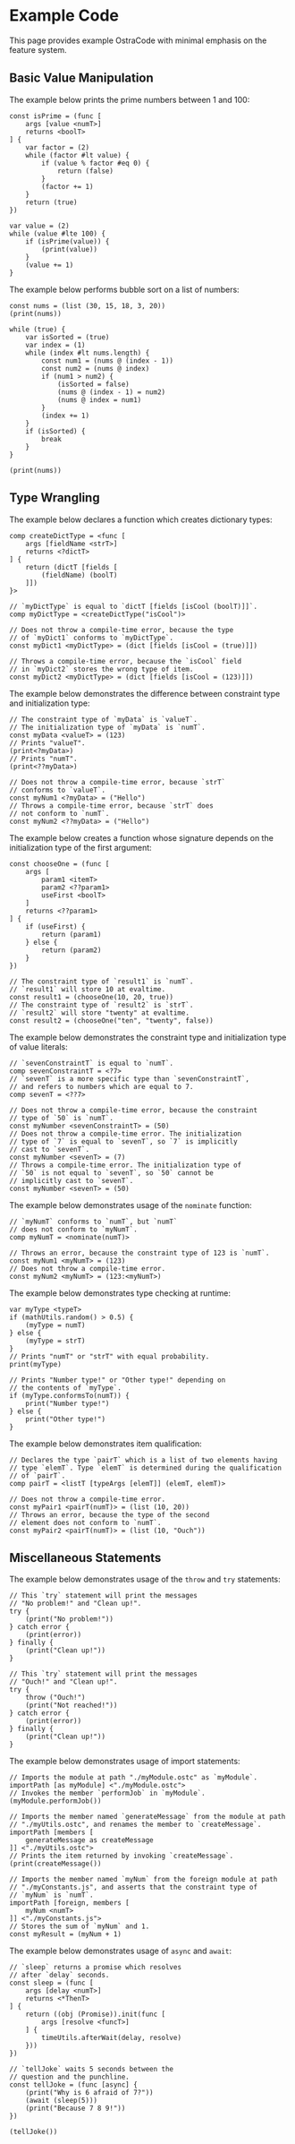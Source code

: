 
# Example Code

This page provides example OstraCode with minimal emphasis on the feature system.

## Basic Value Manipulation

The example below prints the prime numbers between 1 and 100:

```
const isPrime = (func [
    args [value <numT>]
    returns <boolT>
] {
    var factor = (2)
    while (factor #lt value) {
        if (value % factor #eq 0) {
            return (false)
        }
        (factor += 1)
    }
    return (true)
})

var value = (2)
while (value #lte 100) {
    if (isPrime(value)) {
        (print(value))
    }
    (value += 1)
}
```

The example below performs bubble sort on a list of numbers:

```
const nums = (list (30, 15, 18, 3, 20))
(print(nums))

while (true) {
    var isSorted = (true)
    var index = (1)
    while (index #lt nums.length) {
        const num1 = (nums @ (index - 1))
        const num2 = (nums @ index)
        if (num1 > num2) {
            (isSorted = false)
            (nums @ (index - 1) = num2)
            (nums @ index = num1)
        }
        (index += 1)
    }
    if (isSorted) {
        break
    }
}

(print(nums))
```

## Type Wrangling

The example below declares a function which creates dictionary types:

```
comp createDictType = <func [
    args [fieldName <strT>]
    returns <?dictT>
] {
    return (dictT [fields [
        (fieldName) (boolT)
    ]])
}>

// `myDictType` is equal to `dictT [fields [isCool (boolT)]]`.
comp myDictType = <createDictType("isCool")>

// Does not throw a compile-time error, because the type
// of `myDict1` conforms to `myDictType`.
const myDict1 <myDictType> = (dict [fields [isCool = (true)]])

// Throws a compile-time error, because the `isCool` field
// in `myDict2` stores the wrong type of item.
const myDict2 <myDictType> = (dict [fields [isCool = (123)]])
```

The example below demonstrates the difference between constraint type and initialization type:

```
// The constraint type of `myData` is `valueT`.
// The initialization type of `myData` is `numT`.
const myData <valueT> = (123)
// Prints "valueT".
(print<?myData>)
// Prints "numT".
(print<??myData>)

// Does not throw a compile-time error, because `strT`
// conforms to `valueT`.
const myNum1 <?myData> = ("Hello")
// Throws a compile-time error, because `strT` does
// not conform to `numT`.
const myNum2 <??myData> = ("Hello")
```

The example below creates a function whose signature depends on the initialization type of the first argument:

```
const chooseOne = (func [
    args [
        param1 <itemT>
        param2 <??param1>
        useFirst <boolT>
    ]
    returns <??param1>
] {
    if (useFirst) {
        return (param1)
    } else {
        return (param2)
    }
})

// The constraint type of `result1` is `numT`.
// `result1` will store 10 at evaltime.
const result1 = (chooseOne(10, 20, true))
// The constraint type of `result2` is `strT`.
// `result2` will store "twenty" at evaltime.
const result2 = (chooseOne("ten", "twenty", false))
```

The example below demonstrates the constraint type and initialization type of value literals:

```
// `sevenConstraintT` is equal to `numT`.
comp sevenConstraintT = <?7>
// `sevenT` is a more specific type than `sevenConstraintT`,
// and refers to numbers which are equal to 7.
comp sevenT = <??7>

// Does not throw a compile-time error, because the constraint
// type of `50` is `numT`.
const myNumber <sevenConstraintT> = (50)
// Does not throw a compile-time error. The initialization
// type of `7` is equal to `sevenT`, so `7` is implicitly
// cast to `sevenT`.
const myNumber <sevenT> = (7)
// Throws a compile-time error. The initialization type of
// `50` is not equal to `sevenT`, so `50` cannot be
// implicitly cast to `sevenT`.
const myNumber <sevenT> = (50)
```

The example below demonstrates usage of the `nominate` function:

```
// `myNumT` conforms to `numT`, but `numT`
// does not conform to `myNumT`.
comp myNumT = <nominate(numT)>

// Throws an error, because the constraint type of 123 is `numT`.
const myNum1 <myNumT> = (123)
// Does not throw a compile-time error.
const myNum2 <myNumT> = (123:<myNumT>)
```

The example below demonstrates type checking at runtime:

```
var myType <typeT>
if (mathUtils.random() > 0.5) {
    (myType = numT)
} else {
    (myType = strT)
}
// Prints "numT" or "strT" with equal probability.
print(myType)

// Prints "Number type!" or "Other type!" depending on
// the contents of `myType`.
if (myType.conformsTo(numT)) {
    print("Number type!")
} else {
    print("Other type!")
}
```

The example below demonstrates item qualification:

```
// Declares the type `pairT` which is a list of two elements having
// type `elemT`. Type `elemT` is determined during the qualification
// of `pairT`.
comp pairT = <listT [typeArgs [elemT]] (elemT, elemT)>

// Does not throw a compile-time error.
const myPair1 <pairT(numT)> = (list (10, 20))
// Throws an error, because the type of the second
// element does not conform to `numT`.
const myPair2 <pairT(numT)> = (list (10, "Ouch"))
```

## Miscellaneous Statements

The example below demonstrates usage of the `throw` and `try` statements:

```
// This `try` statement will print the messages
// "No problem!" and "Clean up!".
try {
    (print("No problem!"))
} catch error {
    (print(error))
} finally {
    (print("Clean up!"))
}

// This `try` statement will print the messages
// "Ouch!" and "Clean up!".
try {
    throw ("Ouch!")
    (print("Not reached!"))
} catch error {
    (print(error))
} finally {
    (print("Clean up!"))
}
```

The example below demonstrates usage of import statements:

```
// Imports the module at path "./myModule.ostc" as `myModule`.
importPath [as myModule] <"./myModule.ostc">
// Invokes the member `performJob` in `myModule`.
(myModule.performJob())

// Imports the member named `generateMessage` from the module at path
// "./myUtils.ostc", and renames the member to `createMessage`.
importPath [members [
    generateMessage as createMessage
]] <"./myUtils.ostc">
// Prints the item returned by invoking `createMessage`.
(print(createMessage())

// Imports the member named `myNum` from the foreign module at path
// "./myConstants.js", and asserts that the constraint type of
// `myNum` is `numT`.
importPath [foreign, members [
    myNum <numT>
]] <"./myConstants.js">
// Stores the sum of `myNum` and 1.
const myResult = (myNum + 1)
```

The example below demonstrates usage of `async` and `await`:

```
// `sleep` returns a promise which resolves
// after `delay` seconds.
const sleep = (func [
    args [delay <numT>]
    returns <*ThenT>
] {
    return ((obj (Promise)).init(func [
        args [resolve <funcT>]
    ] {
        timeUtils.afterWait(delay, resolve)
    }))
})

// `tellJoke` waits 5 seconds between the
// question and the punchline.
const tellJoke = (func [async] {
    (print("Why is 6 afraid of 7?"))
    (await (sleep(5)))
    (print("Because 7 8 9!"))
})

(tellJoke())
```



